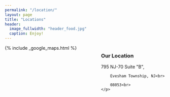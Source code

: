 ```yaml
---
permalink: "/location/"
layout: page
title: "Locations"
header:
  image_fullwidth: "header_food.jpg"
  caption: Enjoy!
---
```

<div class="panel radius" style="float: right">
    <h3>Our Location</h3>
    <p>
        795 NJ-70 Suite "B",<br>

        Evesham Township, NJ<br>

        08053<br>
    </p>
</div>
{% include _google_maps.html %}
